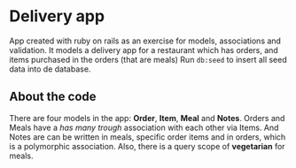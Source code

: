 # Delivery app

App created with ruby on rails as an exercise for models, associations and validation. It models a delivery app for a restaurant which has orders, and items purchased in the orders (that are meals)
Run `db:seed` to insert all seed data into de database.

## About the code

There are four models in the app: **Order**, **Item**, **Meal** and **Notes**.
Orders and Meals have a _has many trough_ association with each other via Items. And Notes are can be written in meals, specific order items and in orders, which is a polymorphic association. Also, there is a query scope of **vegetarian** for meals.
